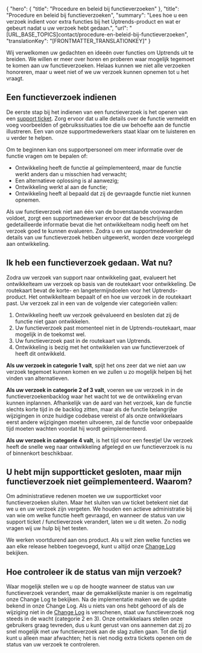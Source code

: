 {
  "hero": {
    "title": "Procedure en beleid bij functieverzoeken"
  },
  "title": "Procedure en beleid bij functieverzoeken",
  "summary": "Lees hoe u een verzoek indient voor extra functies bij het Uptrends-product en wat er gebeurt nadat u uw verzoek hebt gedaan.",
  "url": "[URL_BASE_TOPICS]contact/procedure-en-beleid-bij-functieverzoeken",
  "translationKey": "[FRONTMATTER_TRANSLATIONKEY]"
}

Wij verwelkomen uw gedachten en ideeën over functies om Uptrends uit te breiden. We willen er meer over horen en proberen waar mogelijk tegemoet te komen aan uw functieverzoeken. Helaas kunnen we niet alle verzoeken honoreren, maar u weet niet of we uw verzoek kunnen opnemen tot u het vraagt.

## Een functieverzoek indienen

De eerste stap bij het indienen van een functieverzoek is het openen van een [support ticket]([LINK_URL_1]). Zorg ervoor dat u alle details over de functie vermeldt en voeg voorbeelden of gebruikssituaties toe die uw behoefte aan de functie illustreren. Een van onze supportmedewerkers staat klaar om te luisteren en u verder te helpen.

Om te beginnen kan ons supportpersoneel om meer informatie over de functie vragen om te bepalen of:

-   Ontwikkeling heeft de functie al geïmplementeerd, maar de functie werkt anders dan u misschien had verwacht;
-   Een alternatieve oplossing is al aanwezig;
-   Ontwikkeling werkt al aan de functie;
-   Ontwikkeling heeft al bepaald dat zij de gevraagde functie niet kunnen opnemen.

Als uw functieverzoek niet aan één van de bovenstaande voorwaarden voldoet, zorgt een supportmedewerker ervoor dat de beschrijving de gedetailleerde informatie bevat die het ontwikkelteam nodig heeft om het verzoek goed te kunnen evalueren. Zodra u en uw supportmedewerker de details van uw functieverzoek hebben uitgewerkt, worden deze voorgelegd aan ontwikkeling.

## Ik heb een functieverzoek gedaan. Wat nu?

Zodra uw verzoek van support naar ontwikkeling gaat, evalueert het ontwikkelteam uw verzoek op basis van de routekaart voor ontwikkeling. De routekaart bevat de korte- en langetermijndoelen voor het Uptrends-product. Het ontwikkelteam bepaalt of en hoe uw verzoek in de routekaart past. Uw verzoek zal in een van de volgende vier categorieën vallen:

1.  Ontwikkeling heeft uw verzoek geëvalueerd en besloten dat zij de functie niet gaan ontwikkelen.
2.  Uw functieverzoek past momenteel niet in de Uptrends-routekaart, maar mogelijk in de toekomst wel.
3.  Uw functieverzoek past in de routekaart van Uptrends.
4.  Ontwikkeling is bezig met het ontwikkelen van uw functieverzoek of heeft dit ontwikkeld.

**Als uw verzoek in categorie 1 valt**, spijt het ons zeer dat we niet aan uw verzoek tegemoet kunnen komen en we zullen u zo mogelijk helpen bij het vinden van alternatieven.

**Als uw verzoek in categorie 2 of 3 valt**, voeren we uw verzoek in in de functieverzoekenbacklog waar het wacht tot we de ontwikkeling ervan kunnen inplannen. Afhankelijk van de aard van het verzoek, kan de functie slechts korte tijd in de backlog zitten, maar als de functie belangrijke wijzigingen in onze huidige codebase vereist of als onze ontwikkelaars eerst andere wijzigingen moeten uitvoeren, zal de functie voor onbepaalde tijd moeten wachten voordat hij wordt geïmplementeerd.

**Als uw verzoek in categorie 4 valt**, is het tijd voor een feestje! Uw verzoek heeft de snelle weg naar ontwikkeling afgelegd en uw functieverzoek is nu of binnenkort beschikbaar.

## U hebt mijn supportticket gesloten, maar mijn functieverzoek niet geïmplementeerd. Waarom?

Om administratieve redenen moeten we uw supportticket voor functieverzoeken sluiten. Maar het sluiten van uw ticket betekent niet dat we u en uw verzoek zijn vergeten. We houden een actieve administratie bij van wie om welke functie heeft gevraagd, en wanneer de status van uw support ticket / functieverzoek verandert, laten we u dit weten. Zo nodig vragen wij uw hulp bij het testen.  
  
We werken voortdurend aan ons product. Als u wit zien welke functies we aan elke release hebben toegevoegd, kunt u altijd onze [Change Log]([LINK_URL_2]) bekijken.

## Hoe controleer ik de status van mijn verzoek?

Waar mogelijk stellen we u op de hoogte wanneer de status van uw functieverzoek verandert, maar de gemakkelijkste manier is om regelmatig onze Change Log te bekijken. Na de implementatie maken we de update bekend in onze Change Log. Als u niets van ons hebt gehoord of als de wijziging niet in de [Change Log]([LINK_URL_3]) is verschenen, staat uw functieverzoek nog steeds in de wacht (categorie 2 en 3). Onze ontwikkelaars stellen onze gebruikers graag tevreden, dus u kunt gerust van ons aannemen dat zij zo snel mogelijk met uw functieverzoek aan de slag zullen gaan. Tot die tijd kunt u alleen maar afwachten; het is niet nodig extra tickets openen om de status van uw verzoek te controleren.
